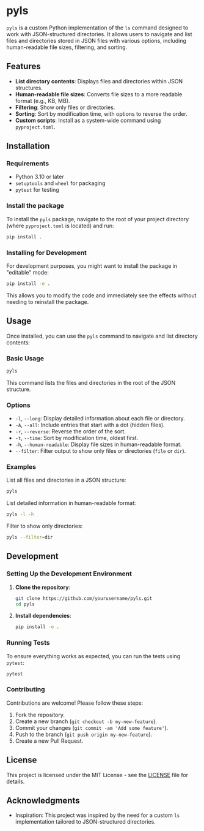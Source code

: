 # pyls

`pyls` is a custom Python implementation of the `ls` command designed to work with JSON-structured directories. It allows users to navigate and list files and directories stored in JSON files with various options, including human-readable file sizes, filtering, and sorting.

## Features

- **List directory contents**: Displays files and directories within JSON structures.
- **Human-readable file sizes**: Converts file sizes to a more readable format (e.g., KB, MB).
- **Filtering**: Show only files or directories.
- **Sorting**: Sort by modification time, with options to reverse the order.
- **Custom scripts**: Install as a system-wide command using `pyproject.toml`.

## Installation

### Requirements

- Python 3.10 or later
- `setuptools` and `wheel` for packaging
- `pytest` for testing

### Install the package

To install the `pyls` package, navigate to the root of your project directory (where `pyproject.toml` is located) and run:

```bash
pip install .
```

### Installing for Development

For development purposes, you might want to install the package in "editable" mode:

```bash
pip install -e .
```

This allows you to modify the code and immediately see the effects without needing to reinstall the package.

## Usage

Once installed, you can use the `pyls` command to navigate and list directory contents:

### Basic Usage

```bash
pyls
```

This command lists the files and directories in the root of the JSON structure.

### Options

- `-l`, `--long`: Display detailed information about each file or directory.
- `-A`, `--all`: Include entries that start with a dot (hidden files).
- `-r`, `--reverse`: Reverse the order of the sort.
- `-t`, `--time`: Sort by modification time, oldest first.
- `-h`, `--human-readable`: Display file sizes in human-readable format.
- `--filter`: Filter output to show only files or directories (`file` or `dir`).

### Examples

List all files and directories in a JSON structure:

```bash
pyls
```

List detailed information in human-readable format:

```bash
pyls -l -h
```

Filter to show only directories:

```bash
pyls --filter=dir
```

## Development

### Setting Up the Development Environment

1. **Clone the repository**:

   ```bash
   git clone https://github.com/yourusername/pyls.git
   cd pyls
   ```

2. **Install dependencies**:

   ```bash
   pip install -e .
   ```

### Running Tests

To ensure everything works as expected, you can run the tests using `pytest`:

```bash
pytest
```

### Contributing

Contributions are welcome! Please follow these steps:

1. Fork the repository.
2. Create a new branch (`git checkout -b my-new-feature`).
3. Commit your changes (`git commit -am 'Add some feature'`).
4. Push to the branch (`git push origin my-new-feature`).
5. Create a new Pull Request.


## License

This project is licensed under the MIT License - see the [LICENSE](LICENSE) file for details.

## Acknowledgments

- Inspiration: This project was inspired by the need for a custom `ls` implementation tailored to JSON-structured directories.
